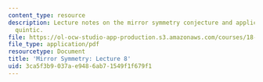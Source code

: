 ```yaml
---
content_type: resource
description: Lecture notes on the mirror symmetry conjecture and application to the
  quintic.
file: https://ol-ocw-studio-app-production.s3.amazonaws.com/courses/18-969-topics-in-geometry-mirror-symmetry-spring-2009/3ca5f3b9037ae9486ab71549f1f679f1_MIT18_969s09_lec08.pdf
file_type: application/pdf
resourcetype: Document
title: 'Mirror Symmetry: Lecture 8'
uid: 3ca5f3b9-037a-e948-6ab7-1549f1f679f1
---
```

